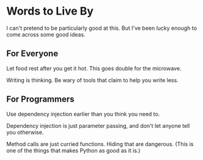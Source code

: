 # Words to Live By

I can't pretend to be particularly good at this. But I've been lucky enough to come across some good ideas.

## For Everyone

Let food rest after you get it hot. This goes double for the microwave.

Writing is thinking. Be wary of tools that claim to help you write less.

## For Programmers

Use dependency injection earlier than you think you need to.

Dependency injection is just parameter passing, and don't let anyone tell you otherwise.

Method calls are just curried functions. Hiding that are dangerous. (This is one of the things that makes Python as good as it is.)
